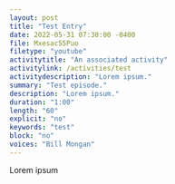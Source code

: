 ```yaml
---
layout: post
title: "Test Entry"
date: 2022-05-31 07:30:00 -0400
file: Mxesac55Puo
filetype: "youtube"
activitytitle: "An associated activity"
activitylink: /activities/test
activitydescription: "Lorem ipsum."
summary: "Test episode."
description: "Lorem ipsum."
duration: "1:00" 
length: "60"
explicit: "no" 
keywords: "test"
block: "no" 
voices: "Bill Mongan"
---
```


Lorem ipsum
